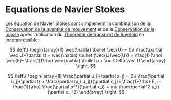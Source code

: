 # Equations de Navier Stokes

Les équation de Navier Stokes sont simplement la combinaison de la [Conservation de la quantité de mouvement](Conservation%20de%20la%20quantité%20de%20mouvement.md) et de la [Conservation de la masse](Conservation%20de%20la%20masse.md) après l'utilisation du [Théorème de transport de Raynold](Théorème%20de%20transport%20de%20Raynold.md) en [Incompressible](Fluide%20Incompressible.md):

$$
\left\{
     \begin{array}{ll}
		\vec{\nabla} \bullet \vec{U} = 0\\
	     \frac{\partial \vec U}{\partial t} + \vec{\nabla} \bullet (\vec{U}\vec{U}) = \frac{1}{\rho} \vec{F}- \frac{1}{\rho} \vec{\nabla} \bullet p + \nu \Delta \vec U
     \end{array}
\right.
$$

$$
\left\{
     \begin{array}{ll}
		\frac{\partial u_i}{\partial x_j} = 0\\
	     \frac{\partial u_j}{\partial t} + \frac{\partial (u_i u_j)}{\partial x_j}= \frac{1}{\rho} F_i -\frac{1}{\rho} \frac{\partial p^*}{\partial x_i} + \nu \frac{\partial^2 u_i}{\partial x_j^2}
     \end{array}
\right.
$$